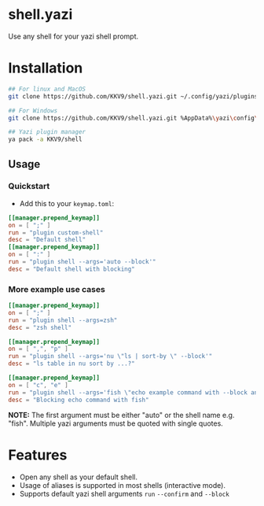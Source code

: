# shell.yazi

Use any shell for your yazi shell prompt.

# Installation

```bash
## For linux and MacOS
git clone https://github.com/KKV9/shell.yazi.git ~/.config/yazi/plugins/custom-shell.yazi

## For Windows
git clone https://github.com/KKV9/shell.yazi.git %AppData%\yazi\config\plugins\custom-shell.yazi

## Yazi plugin manager
ya pack -a KKV9/shell
```
## Usage


### Quickstart

- Add this to your `keymap.toml`:

```toml
[[manager.prepend_keymap]]
on = [ ";" ]
run = "plugin custom-shell"
desc = "Default shell"
[[manager.prepend_keymap]]
on = [ ":" ]
run = "plugin shell --args='auto --block'"
desc = "Default shell with blocking"
```

### More example use cases

```toml
[[manager.prepend_keymap]]
on = [ ";" ]
run = "plugin shell --args=zsh"
desc = "zsh shell"
```

```toml
[[manager.prepend_keymap]]
on = [ ",", "p" ]
run = "plugin shell --args='nu \"ls | sort-by \" --block'"
desc = "ls table in nu sort by ...?"
```

```toml
[[manager.prepend_keymap]]
on = [ "c", "e" ]
run = "plugin shell --args='fish \"echo example command with --block and --confirm flags ; read c\" --block --confirm'"
desc = "Blocking echo command with fish"
```

**NOTE:** The first argument must be either "auto" or the shell name e.g. "fish". Multiple yazi arguments must be quoted with single quotes.

# Features

- Open any shell as your default shell.
- Usage of aliases is supported in most shells (interactive mode).
- Supports default yazi shell arguments `run` `--confirm` and `--block`
